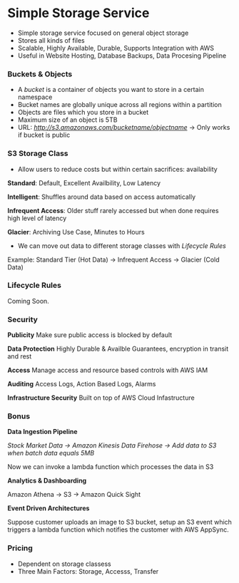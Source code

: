# Simple Storage Service

- Simple storage service focused on general object storage
- Stores all kinds of files
- Scalable, Highly Available, Durable, Supports Integration with AWS
- Useful in Website Hosting, Database Backups, Data Procesing Pipeline

### Buckets & Objects

- A *bucket* is a container of objects you want to store in a certain namespace
- Bucket names are globally unique across all regions within a partition
- Objects are files which you store in a bucket
- Maximum size of an object is 5TB
- URL: *http://s3.amazonaws.com/bucketname/objectname* -> Only works if bucket is public

### S3 Storage Class

- Allow users to reduce costs but within certain sacrifices: availability

**Standard**: Default, Excellent Availbility, Low Latency

**Intelligent**: Shuffles around data based on access automatically

**Infrequent Access**: Older stuff rarely accessed but when done requires high level of latency

**Glacier**: Archiving Use Case, Minutes to Hours

- We can move out data to different storage classes with *Lifecycle Rules*

Example: Standard Tier (Hot Data) -> Infrequent Access -> Glacier (Cold Data)

### Lifecycle Rules

Coming Soon.

### Security

**Publicity** Make sure public access is blocked by default

**Data Protection** Highly Durable & Availble Guarantees, encryption in transit and rest

**Access** Manage access and resource based controls with AWS IAM

**Auditing** Access Logs, Action Based Logs, Alarms

**Infrastructure Security** Built on top of AWS Cloud Infastructure

### Bonus

**Data Ingestion Pipeline**

*Stock Market Data -> Amazon Kinesis Data Firehose -> Add data to S3 when batch data equals 5MB*

Now we can invoke a lambda function which processes the data in S3


**Analytics & Dashboarding**

Amazon Athena -> S3 -> Amazon Quick Sight

**Event Driven Architectures**

Suppose customer uploads an image to S3 bucket, setup an S3 event which triggers a lambda function which notifies the customer with AWS AppSync.

### Pricing

- Dependent on storage classess
- Three Main Factors: Storage, Accesss, Transfer

